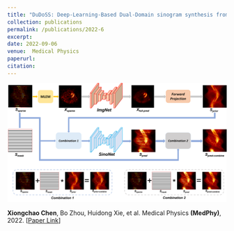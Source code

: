 ```yaml
---
title: "DuDoSS: Deep‐Learning‐Based Dual‐Domain sinogram synthesis from Sparsely‐sampled projections of cardiac SPECT"
collection: publications
permalink: /publications/2022-6
excerpt: 
date: 2022-09-06
venue:  Medical Physics
paperurl:  
citation: 
---
```

<!-- ![](../figures/2022-MedPhy-Chen.png)   -->
<p align="center">
  <img width="700" src="../figures/2022-MedPhy-Chen.png">
</p>

**Xiongchao Chen**, Bo Zhou, Huidong Xie, et al. Medical Physics **(MedPhy)**, 2022. [[Paper Link](https://aapm.onlinelibrary.wiley.com/doi/10.1002/mp.15958)] 

